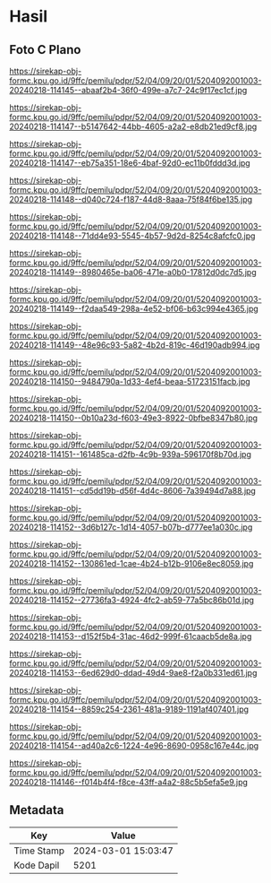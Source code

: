 # Hasil

## Foto C Plano

https://sirekap-obj-formc.kpu.go.id/9ffc/pemilu/pdpr/52/04/09/20/01/5204092001003-20240218-114145--abaaf2b4-36f0-499e-a7c7-24c9f17ec1cf.jpg

https://sirekap-obj-formc.kpu.go.id/9ffc/pemilu/pdpr/52/04/09/20/01/5204092001003-20240218-114147--b5147642-44bb-4605-a2a2-e8db21ed9cf8.jpg

https://sirekap-obj-formc.kpu.go.id/9ffc/pemilu/pdpr/52/04/09/20/01/5204092001003-20240218-114147--eb75a351-18e6-4baf-92d0-ec11b0fddd3d.jpg

https://sirekap-obj-formc.kpu.go.id/9ffc/pemilu/pdpr/52/04/09/20/01/5204092001003-20240218-114148--d040c724-f187-44d8-8aaa-75f84f6be135.jpg

https://sirekap-obj-formc.kpu.go.id/9ffc/pemilu/pdpr/52/04/09/20/01/5204092001003-20240218-114148--71dd4e93-5545-4b57-9d2d-8254c8afcfc0.jpg

https://sirekap-obj-formc.kpu.go.id/9ffc/pemilu/pdpr/52/04/09/20/01/5204092001003-20240218-114149--8980465e-ba06-471e-a0b0-17812d0dc7d5.jpg

https://sirekap-obj-formc.kpu.go.id/9ffc/pemilu/pdpr/52/04/09/20/01/5204092001003-20240218-114149--f2daa549-298a-4e52-bf06-b63c994e4365.jpg

https://sirekap-obj-formc.kpu.go.id/9ffc/pemilu/pdpr/52/04/09/20/01/5204092001003-20240218-114149--48e96c93-5a82-4b2d-819c-46d190adb994.jpg

https://sirekap-obj-formc.kpu.go.id/9ffc/pemilu/pdpr/52/04/09/20/01/5204092001003-20240218-114150--9484790a-1d33-4ef4-beaa-51723151facb.jpg

https://sirekap-obj-formc.kpu.go.id/9ffc/pemilu/pdpr/52/04/09/20/01/5204092001003-20240218-114150--0b10a23d-f603-49e3-8922-0bfbe8347b80.jpg

https://sirekap-obj-formc.kpu.go.id/9ffc/pemilu/pdpr/52/04/09/20/01/5204092001003-20240218-114151--161485ca-d2fb-4c9b-939a-596170f8b70d.jpg

https://sirekap-obj-formc.kpu.go.id/9ffc/pemilu/pdpr/52/04/09/20/01/5204092001003-20240218-114151--cd5dd19b-d56f-4d4c-8606-7a39494d7a88.jpg

https://sirekap-obj-formc.kpu.go.id/9ffc/pemilu/pdpr/52/04/09/20/01/5204092001003-20240218-114152--3d6b127c-1d14-4057-b07b-d777ee1a030c.jpg

https://sirekap-obj-formc.kpu.go.id/9ffc/pemilu/pdpr/52/04/09/20/01/5204092001003-20240218-114152--130861ed-1cae-4b24-b12b-9106e8ec8059.jpg

https://sirekap-obj-formc.kpu.go.id/9ffc/pemilu/pdpr/52/04/09/20/01/5204092001003-20240218-114152--27736fa3-4924-4fc2-ab59-77a5bc86b01d.jpg

https://sirekap-obj-formc.kpu.go.id/9ffc/pemilu/pdpr/52/04/09/20/01/5204092001003-20240218-114153--d152f5b4-31ac-46d2-999f-61caacb5de8a.jpg

https://sirekap-obj-formc.kpu.go.id/9ffc/pemilu/pdpr/52/04/09/20/01/5204092001003-20240218-114153--6ed629d0-ddad-49d4-9ae8-f2a0b331ed61.jpg

https://sirekap-obj-formc.kpu.go.id/9ffc/pemilu/pdpr/52/04/09/20/01/5204092001003-20240218-114154--8859c254-2361-481a-9189-1191af407401.jpg

https://sirekap-obj-formc.kpu.go.id/9ffc/pemilu/pdpr/52/04/09/20/01/5204092001003-20240218-114154--ad40a2c6-1224-4e96-8690-0958c167e44c.jpg

https://sirekap-obj-formc.kpu.go.id/9ffc/pemilu/pdpr/52/04/09/20/01/5204092001003-20240218-114146--f014b4f4-f8ce-43ff-a4a2-88c5b5efa5e9.jpg


## Metadata

| Key        | Value               |
| ---------- | ------------------- |
| Time Stamp | 2024-03-01 15:03:47 |
| Kode Dapil | 5201                |



